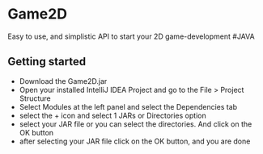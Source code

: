 # Game2D
Easy to use, and simplistic API to start your 2D game-development #JAVA


## Getting started
- Download the Game2D.jar
- Open your installed IntelliJ IDEA Project and go to the File > Project Structure
- Select Modules at the left panel and select the Dependencies tab
- select the + icon and select 1 JARs or Directories option
- select your JAR file or you can select the directories. And click on the OK button
- after selecting your JAR file click on the OK button, and you are done
